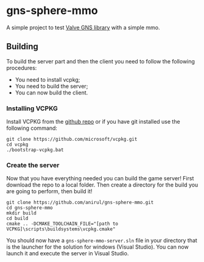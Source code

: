 # gns-sphere-mmo

A simple project to test [Valve GNS library](https://github.com/ValveSoftware/GameNetworkingSockets) with a simple mmo.

## Building

To build the server part and then the client you need to follow the following procedures: 

- You need to install vcpkg;
- You need to build the server;
- You can now build the client.

### Installing VCPKG

Install VCPKG from the [github repo](https://github.com/microsoft/vcpkg/) or if you have git installed use the following command:

```pwrsh
git clone https://github.com/microsoft/vcpkg.git
cd vcpkg
./bootstrap-vcpkg.bat
```

### Create the server

Now that you have everything needed you can build the game server! First
download the repo to a local folder. Then create a directory for the build
you are going to perform, then build it!

```pwrsh
git clone https://github.com/anirul/gns-sphere-mmo.git
cd gns-sphere-mmo
mkdir build
cd build
cmake .. -DCMAKE_TOOLCHAIN_FILE="[path to VCPKG]\scripts\buildsystems\vcpkg.cmake"
```

You should now have a `gns-sphere-mmo-server.sln` file in your directory that is the
launcher for the solution for windows (Visual Studio). You can now launch it
and execute the server in Visual Studio.
